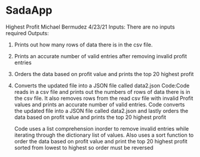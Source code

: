 # SadaApp
Highest Profit
Michael Bermudez
4/23/21
Inputs: There are no inputs required
Outputs: 
  1) Prints out how many rows of data there is in the csv file.
  2) Prints an accurate number of valid entries after removing invalid profit entries
  3) Orders the data based on profit value and prints the top 20 highest profit
  4) Converts the updated file into a JSON file called data2.json
Code:Code reads in a csv file and prints out the numbers of rows of data there is in the csv file.
     It also removes rows from the read csv file with invalid Profit values and prints an accurate 
     number of valid entries. Code converts the updated file into a JSON file called data2.json and 
     lastly orders the data based on profit value and prints the top 20 highest profit

     Code uses a list comprehension inorder to remove invalid entries while iterating through the
     dictionary list of values. Also uses a sort function to order the data based on profit value and print
     the top 20 highest profit sorted from lowest to highest so order must be reversed
